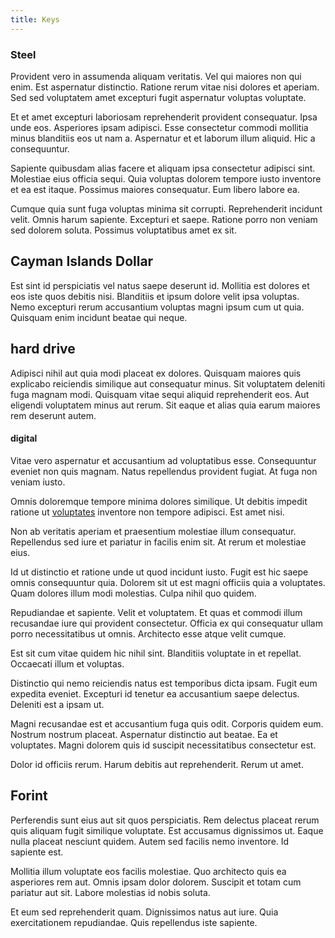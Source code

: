 ```yaml
---
title: Keys
---
```


### Steel

Provident vero in assumenda aliquam veritatis. Vel qui maiores non qui enim. Est aspernatur distinctio. Ratione rerum vitae nisi dolores et aperiam. Sed sed voluptatem amet excepturi fugit aspernatur voluptas voluptate.

Et et amet excepturi laboriosam reprehenderit provident consequatur. Ipsa unde eos. Asperiores ipsam adipisci. Esse consectetur commodi mollitia minus blanditiis eos ut nam a. Aspernatur et et laborum illum aliquid. Hic a consequuntur.

Sapiente quibusdam alias facere et aliquam ipsa consectetur adipisci sint. Molestiae eius officia sequi. Quia voluptas dolorem tempore iusto inventore et ea est itaque. Possimus maiores consequatur. Eum libero labore ea.

Cumque quia sunt fuga voluptas minima sit corrupti. Reprehenderit incidunt velit. Omnis harum sapiente. Excepturi et saepe. Ratione porro non veniam sed dolorem soluta. Possimus voluptatibus amet ex sit.

## Cayman Islands Dollar

Est sint id perspiciatis vel natus saepe deserunt id. Mollitia est dolores et eos iste quos debitis nisi. Blanditiis et ipsum dolore velit ipsa voluptas. Nemo excepturi rerum accusantium voluptas magni ipsum cum ut quia. Quisquam enim incidunt beatae qui neque.

## hard drive

Adipisci nihil aut quia modi placeat ex dolores. Quisquam maiores quis explicabo reiciendis similique aut consequatur minus. Sit voluptatem deleniti fuga magnam modi. Quisquam vitae sequi aliquid reprehenderit eos. Aut eligendi voluptatem minus aut rerum. Sit eaque et alias quia earum maiores rem deserunt autem.

#### digital

Vitae vero aspernatur et accusantium ad voluptatibus esse. Consequuntur eveniet non quis magnam. Natus repellendus provident fugiat. At fuga non veniam iusto.

Omnis doloremque tempore minima dolores similique. Ut debitis impedit ratione ut [voluptates](/facere/temporibus/adipisci/praesentium/hacking_generating.md) inventore non tempore adipisci. Est amet nisi.

Non ab veritatis aperiam et praesentium molestiae illum consequatur. Repellendus sed iure et pariatur in facilis enim sit. At rerum et molestiae eius.

Id ut distinctio et ratione unde ut quod incidunt iusto. Fugit est hic saepe omnis consequuntur quia. Dolorem sit ut est magni officiis quia a voluptates. Quam dolores illum modi molestias. Culpa nihil quo quidem.

Repudiandae et sapiente. Velit et voluptatem. Et quas et commodi illum recusandae iure qui provident consectetur. Officia ex qui consequatur ullam porro necessitatibus ut omnis. Architecto esse atque velit cumque.

Est sit cum vitae quidem hic nihil sint. Blanditiis voluptate in et repellat. Occaecati illum et voluptas.

Distinctio qui nemo reiciendis natus est temporibus dicta ipsam. Fugit eum expedita eveniet. Excepturi id tenetur ea accusantium saepe delectus. Deleniti est a ipsam ut.

Magni recusandae est et accusantium fuga quis odit. Corporis quidem eum. Nostrum nostrum placeat. Aspernatur distinctio aut beatae. Ea et voluptates. Magni dolorem quis id suscipit necessitatibus consectetur est.

Dolor id officiis rerum. Harum debitis aut reprehenderit. Rerum ut amet.

## Forint

Perferendis sunt eius aut sit quos perspiciatis. Rem delectus placeat rerum quis aliquam fugit similique voluptate. Est accusamus dignissimos ut. Eaque nulla placeat nesciunt quidem. Autem sed facilis nemo inventore. Id sapiente est.

Mollitia illum voluptate eos facilis molestiae. Quo architecto quis ea asperiores rem aut. Omnis ipsam dolor dolorem. Suscipit et totam cum pariatur aut sit. Labore molestias id nobis soluta.

Et eum sed reprehenderit quam. Dignissimos natus aut iure. Quia exercitationem repudiandae. Quis repellendus iste sapiente.
